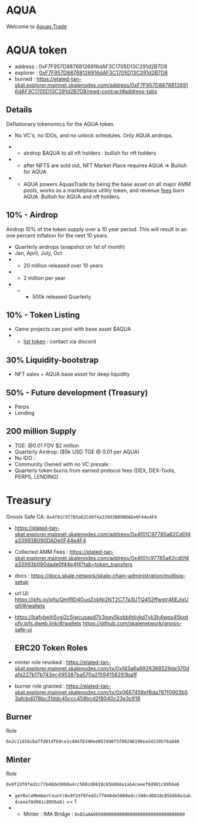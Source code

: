 # AQUA

Welcome to [Aquas.Trade](https://aquas.trade/)

# AQUA token

- address : 0xF7F957D88768126916dAF3C1705D13C291d2B7D8
- explorer : [0xF7F957D88768126916dAF3C1705D13C291d2B7D8](https://elated-tan-skat.explorer.mainnet.skalenodes.com/address/0xF7F957D88768126916dAF3C1705D13C291d2B7D8/read-contract#address-tabs)
- burned : https://elated-tan-skat.explorer.mainnet.skalenodes.com/address/0xF7F957D88768126916dAF3C1705D13C291d2B7D8/read-contract#address-tabs

## Details

Deflationary tokenomics for the AQUA token.

- No VC's, no IDOs, and no unlock schedules. Only AQUA airdrops.

* - airdrop $AQUA to all nft holders : bullish for nft holders
* - after NFTS are sold out, NFT Market Place requires AQUA => Bullish for AQUA
* - AQUA powers AquasTrade by being the base asset on all major AMM pools, works as a marketplace utility token, and revenue [fees](./AMM.md#fees) burn AQUA. Bullish for AQUA and nft holders.

## 10% - Airdrop

Airdrop 10% of the token supply over a 10 year period. This will result in an one percent inflation for the next 10 years.

- Quarterly airdrops (snapshot on 1st of month)
- Jan, April, July, Oct
- - 20 million released over 10 years
- - 2 million per year
- - - 500k released Quarterly

## 10% - Token Listing

- Game projects can pool with base asset $AQUA
- - [list token](/docs/addNewTokens.md) : contact via discord

## 30% Liquidity-bootstrap

- NFT sales + AQUA base asset for deep liquidity

## 50% - Future development (Treasury)

- Perps
- Lending

## 200 million Supply

- TGE: @0.01 FDV $2 million
- Quarterly Airdrop: ($5k USD TGE @ 0.01 per AQUA)
- No IDO :
- Community Owned with no VC presale :
- Quarterly token burns from earned protocol fees (DEX, DEX-Tools, PERPS, LENDING)

# Treasury

Gnosis Safe CA: `0x4f01C97785a62Cd0f4a33993B090DADe0F44e4F4`

- https://elated-tan-skat.explorer.mainnet.skalenodes.com/address/0x4f01C97785a62Cd0f4a33993B090DADe0F44e4F4

- Collected AMM Fees : https://elated-tan-skat.explorer.mainnet.skalenodes.com/address/0x4f01c97785a62cd0f4a33993b090dade0f44e4f4?tab=token_transfers

- docs : https://docs.skale.network/skale-chain-administration/multisig-setup
- url UI: https://ipfs.io/ipfs/QmfRD4GuqZobNi2NT2C77a3UTQ452ffwstr4fjEJixUgjf/#/wallets
- https://bafybeih5ygj2c5iwcusasd7lr3oqv5kxbblhtivkd7vk3h4wps45kxdofy.ipfs.dweb.link/#/wallets
  https://github.com/skalenetwork/gnosis-safe-ui

  ## ERC20 Token Roles

- minter role revoked : https://elated-tan-skat.explorer.mainnet.skalenodes.com/tx/0xf43a6a9926368529de370dafa227b17b743ec495387ba570a21594158293ba1f
- burner role granted : https://elated-tan-skat.explorer.mainnet.skalenodes.com/tx/0x0667458ef8da787f0903b53afcbd078bc31ddc45ccc458bcd2f8040c23e3c618

## Burner

Role

`0x3c11d16cbaffd01df69ce1c404f6340ee057498f5f00246190ea54220576a848`

## Minter

Role

`0x9f2df0fed2c77648de5860a4cc508cd0818c85b8b8a1ab4ceeef8d981c8956a6`

- `getRoleMemberCount(0x9f2df0fed2c77648de5860a4cc508cd0818c85b8b8a1ab4ceeef8d981c8956a6)` == 1
- - Minter : IMA Bridge : `0xD2aAA00500000000000000000000000000000000`
